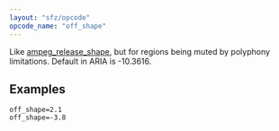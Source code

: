 ```yaml
---
layout: "sfz/opcode"
opcode_name: "off_shape"
---
```


Like [ampeg_release_shape](ampeg_release_shape), but for regions being muted by polyphony limitations. Default in ARIA is -10.3616.

## Examples

```
off_shape=2.1
off_shape=-3.8
```
